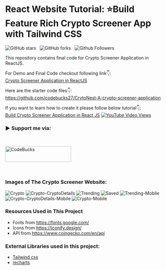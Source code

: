 # React Website Tutorial: ⭐Build Feature Rich Crypto Screener App with Tailwind CSS

![GitHub stars](https://img.shields.io/github/stars/codebucks27/CrytoNest-A-crypto-screener-application?style=social&logo=ApacheSpark&label=Stars)&nbsp;&nbsp;
![GitHub forks](https://img.shields.io/github/forks/codebucks27/CrytoNest-A-crypto-screener-application?style=social&logo=KashFlow&maxAge=3600)&nbsp;&nbsp;
![Github Followers](https://img.shields.io/github/followers/codebucks27.svg?style=social&label=Follow)&nbsp;&nbsp;<br />

This repository contains final code for Crypto Screener Application in ReactJS. <br />

For Demo and Final Code checkout following link👇: <br />
[Crypto Screener Application in ReactJS](https://devdreaming.com/videos/build-crypto-screener-app-with-react-tailwind-css) <br />

Here are the starter code files👇: <br />
https://github.com/codebucks27/CrytoNest-A-crypto-screener-application <br />

If you want to learn how to create it please follow below tutorial👇: <br />
[Build Crypto Screener Application in React JS](https://devdreaming.com/videos/build-crypto-screener-app-with-react-tailwind-css)
[![YouTube Video Views](https://img.shields.io/youtube/views/JPlVb3t6kx8?style=social)](https://youtu.be/cT160dOzpGY)<br />

<h3 align="left">▶ Support me via:</h3><br />
<p><a href="https://www.buymeacoffee.com/CodeBucks" target="_blank"> <img  src="https://www.buymeacoffee.com/assets/img/guidelines/download-assets-sm-1.svg" height="50" width="210" alt="CodeBucks" ></img></a></p><br />

### Images of The Crypto Screener Website:

![Crypto](https://github.com/codebucks27/CrytoNest-A-crypto-screener-application/blob/main/Website-Images/Crypto.png)
![Crypto-CryptoDetails](https://github.com/codebucks27/CrytoNest-A-crypto-screener-application/blob/main/Website-Images/Crypto-CryptoDetails.png)
![Trending](https://github.com/codebucks27/CrytoNest-A-crypto-screener-application/blob/main/Website-Images/Trending.png)
![Saved](https://github.com/codebucks27/CrytoNest-A-crypto-screener-application/blob/main/Website-Images/Saved.png)
![Trending-Mobile](https://github.com/codebucks27/CrytoNest-A-crypto-screener-application/blob/main/Website-Images/Trending-Mobile.png)
![Crypto-CryptoDetails-Mobile](https://github.com/codebucks27/CrytoNest-A-crypto-screener-application/blob/main/Website-Images/Crypto-CryptoDetails-Mobile.png)
![Crypto-Mobile](https://github.com/codebucks27/CrytoNest-A-crypto-screener-application/blob/main/Website-Images/Crypto-Mobile.png)

### Resources Used in This Project

- Fonts from https://fonts.google.com/ <br />
- Icons from https://iconify.design/ <br />
- API from https://www.coingecko.com/en/api <br />

### External Libraries used in this project:

- [Tailwind css](https://tailwindcss.com/) <br />
- [recharts](https://recharts.org/en-US/) <br />
